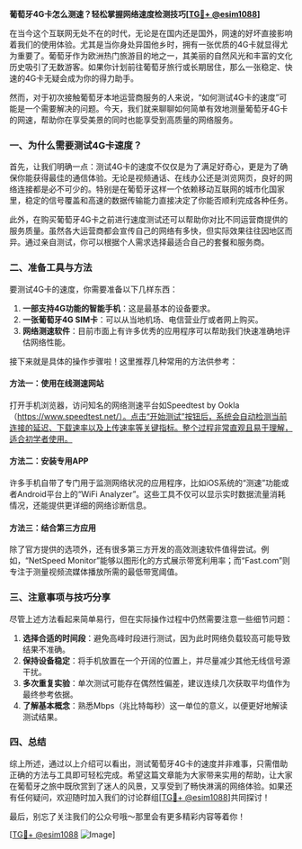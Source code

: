 **葡萄牙4G卡怎么测速？轻松掌握网络速度检测技巧[[TG💪+ @esim1088](https://t.me/s/esim1088)]**

在当今这个互联网无处不在的时代，无论是在国内还是国外，网速的好坏直接影响着我们的使用体验。尤其是当你身处异国他乡时，拥有一张优质的4G卡就显得尤为重要了。葡萄牙作为欧洲热门旅游目的地之一，其美丽的自然风光和丰富的文化历史吸引了无数游客。如果你计划前往葡萄牙旅行或长期居住，那么一张稳定、快速的4G卡无疑会成为你的得力助手。

然而，对于初次接触葡萄牙本地运营商服务的人来说，“如何测试4G卡的速度”可能是一个需要解决的问题。今天，我们就来聊聊如何简单有效地测量葡萄牙4G卡的网速，帮助你在享受美景的同时也能享受到高质量的网络服务。

### 一、为什么需要测试4G卡速度？

首先，让我们明确一点：测试4G卡的速度不仅仅是为了满足好奇心，更是为了确保你能获得最佳的通信体验。无论是视频通话、在线办公还是浏览网页，良好的网络连接都是必不可少的。特别是在葡萄牙这样一个依赖移动互联网的城市化国家里，稳定的信号覆盖和高速的数据传输能力直接决定了你能否顺利完成各种任务。

此外，在购买葡萄牙4G卡之前进行速度测试还可以帮助你对比不同运营商提供的服务质量。虽然各大运营商都会宣传自己的网络有多快，但实际效果往往因地区而异。通过亲自测试，你可以根据个人需求选择最适合自己的套餐和服务商。

### 二、准备工具与方法

要测试4G卡的速度，你需要准备以下几样东西：

1. **一部支持4G功能的智能手机**：这是最基本的设备要求。
2. **一张葡萄牙4G SIM卡**：可以从当地机场、电信营业厅或者网上购买。
3. **网络测速软件**：目前市面上有许多优秀的应用程序可以帮助我们快速准确地评估网络性能。

接下来就是具体的操作步骤啦！这里推荐几种常用的方法供参考：

#### 方法一：使用在线测速网站
打开手机浏览器，访问知名的网络测速平台如Speedtest by Ookla（https://www.speedtest.net/）。点击“开始测试”按钮后，系统会自动检测当前连接的延迟、下载速率以及上传速率等关键指标。整个过程非常直观且易于理解，适合初学者使用。

#### 方法二：安装专用APP
许多手机自带了专门用于监测网络状况的应用程序，比如iOS系统的“测速”功能或者Android平台上的“WiFi Analyzer”。这些工具不仅可以显示实时数据流量消耗情况，还能提供更详细的网络诊断信息。

#### 方法三：结合第三方应用
除了官方提供的选项外，还有很多第三方开发的高效测速软件值得尝试。例如，“NetSpeed Monitor”能够以图形化的方式展示带宽利用率；而“Fast.com”则专注于测量视频流媒体播放所需的最低带宽阈值。

### 三、注意事项与技巧分享

尽管上述方法看起来简单易行，但在实际操作过程中仍然需要注意一些细节问题：

1. **选择合适的时间段**：避免高峰时段进行测试，因为此时网络负载较高可能导致结果不准确。
2. **保持设备稳定**：将手机放置在一个开阔的位置上，并尽量减少其他无线信号源干扰。
3. **多次重复实验**：单次测试可能存在偶然性偏差，建议连续几次获取平均值作为最终参考依据。
4. **了解基本概念**：熟悉Mbps（兆比特每秒）这一单位的意义，以便更好地解读测试结果。

### 四、总结

综上所述，通过以上介绍可以看出，测试葡萄牙4G卡的速度并非难事，只需借助正确的方法与工具即可轻松完成。希望这篇文章能为大家带来实用的帮助，让大家在葡萄牙之旅中既欣赏到了迷人的风景，又享受到了畅快淋漓的网络体验。如果还有任何疑问，欢迎随时加入我们的讨论群组[[TG💪+ @esim1088](https://t.me/s/esim1088)]共同探讨！

最后，别忘了关注我们的公众号哦～那里会有更多精彩内容等着你！

[[TG💪+ @esim1088](https://t.me/s/esim1088) ![Image](https://i.postimg.cc/4NQfJmqS/Snipaste-2025-05-13-00-14-12.png)]